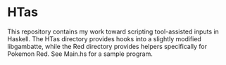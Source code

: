 HTas
====

This repository contains my work toward scripting tool-assisted inputs
in Haskell. The HTas directory provides hooks into a slightly modified
libgambatte, while the Red directory provides helpers specifically for
Pokemon Red. See Main.hs for a sample program.

